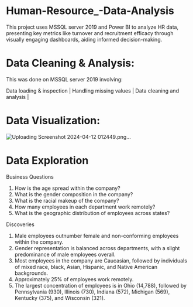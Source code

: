 # Human-Resource_-Data-Analysis
This project uses  MSSQL server 2019 and Power BI to analyze HR data, presenting key metrics like turnover and recruitment efficacy through visually engaging dashboards, aiding informed decision-making.

# Data Cleaning & Analysis:
This was done on MSSQL server 2019 involving: 

  Data loading & inspection | 
  Handling missing values | 
  Data cleaning and analysis |
# Data Visualization:
![Uploading Screenshot 2024-04-12 012449.png…]()



# Data Exploration

Business Questions
1.	How is the age spread within the company?
2.	What is the gender composition in the company?
3.	What is the racial makeup of the company?
4.	How many employees in each department work remotely?
5.	What is the geographic distribution of employees across states?

Discoveries
1. Male employees outnumber female and non-conforming employees within the company.
2. Gender representation is balanced across departments, with a slight predominance of male employees overall.
3. Most employees in the company are Caucasian, followed by individuals of mixed race, black, Asian, Hispanic, and Native American backgrounds.
4. Approximately 25% of employees work remotely.
5. The largest concentration of employees is in Ohio (14,788), followed by Pennsylvania (930), Illinois (730), Indiana (572), Michigan (569), Kentucky (375), and Wisconsin (321).

